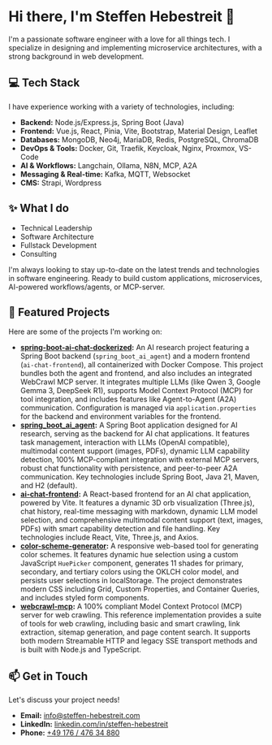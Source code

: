 # Hi there, I'm Steffen Hebestreit 👋

I'm a passionate software engineer with a love for all things tech. I specialize in designing and implementing microservice architectures, with a strong background in web development.

## 💻 Tech Stack

I have experience working with a variety of technologies, including:

*   **Backend:** Node.js/Express.js, Spring Boot (Java)
*   **Frontend:** Vue.js, React, Pinia, Vite, Bootstrap, Material Design, Leaflet
*   **Databases:** MongoDB, Neo4j, MariaDB, Redis, PostgreSQL, ChromaDB
*   **DevOps & Tools:** Docker, Git, Traefik, Keycloak, Nginx, Proxmox, VS-Code
*   **AI & Workflows:** Langchain, Ollama, N8N, MCP, A2A
*   **Messaging & Real-time:** Kafka, MQTT, Websocket
*   **CMS:** Strapi, Wordpress

## ✨ What I do

*   Technical Leadership
*   Software Architecture
*   Fullstack Development
*   Consulting

I'm always looking to stay up-to-date on the latest trends and technologies in software engineering. Ready to build custom applications, microservices, AI-powered workflows/agents, or MCP-server.

## 🚀 Featured Projects

Here are some of the projects I'm working on:

*   **[spring-boot-ai-chat-dockerized](https://github.com/SteffenHebestreit/spring-boot-ai-chat-dockerized):** An AI research project featuring a Spring Boot backend (`spring_boot_ai_agent`) and a modern frontend (`ai-chat-frontend`), all containerized with Docker Compose. This project bundles both the agent and frontend, and also includes an integrated WebCrawl MCP server. It integrates multiple LLMs (like Qwen 3, Google Gemma 3, DeepSeek R1), supports Model Context Protocol (MCP) for tool integration, and includes features like Agent-to-Agent (A2A) communication. Configuration is managed via `application.properties` for the backend and environment variables for the frontend.
*   **[spring_boot_ai_agent](https://github.com/SteffenHebestreit/spring_boot_ai_agent):** A Spring Boot application designed for AI research, serving as the backend for AI chat applications. It features task management, interaction with LLMs (OpenAI compatible), multimodal content support (images, PDFs), dynamic LLM capability detection, 100% MCP-compliant integration with external MCP servers, robust chat functionality with persistence, and peer-to-peer A2A communication. Key technologies include Spring Boot, Java 21, Maven, and H2 (default). 
*   **[ai-chat-frontend](https://github.com/SteffenHebestreit/ai-chat-frontend):** A React-based frontend for an AI chat application, powered by Vite. It features a dynamic 3D orb visualization (Three.js), chat history, real-time messaging with markdown, dynamic LLM model selection, and comprehensive multimodal content support (text, images, PDFs) with smart capability detection and file handling. Key technologies include React, Vite, Three.js, and Axios.
*   **[color-scheme-generator](https://github.com/SteffenHebestreit/color-scheme-generator):** A responsive web-based tool for generating color schemes. It features dynamic hue selection using a custom JavaScript `HuePicker` component, generates 11 shades for primary, secondary, and tertiary colors using the OKLCH color model, and persists user selections in localStorage. The project demonstrates modern CSS including Grid, Custom Properties, and Container Queries, and includes styled form components.
*   **[webcrawl-mcp](https://github.com/SteffenHebestreit/webcrawl-mcp):** A 100% compliant Model Context Protocol (MCP) server for web crawling. This reference implementation provides a suite of tools for web crawling, including basic and smart crawling, link extraction, sitemap generation, and page content search. It supports both modern Streamable HTTP and legacy SSE transport methods and is built with Node.js and TypeScript.

## 📫 Get in Touch

Let's discuss your project needs!

*   **Email:** [info@steffen-hebestreit.com](mailto:info@steffen-hebestreit.com)
*   **LinkedIn:** [linkedin.com/in/steffen-hebestreit](https://www.linkedin.com/in/steffen-hebestreit)
*   **Phone:** [+49 176 / 476 34 880](tel:+4917647634880)


